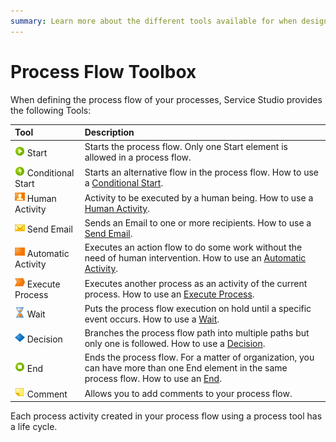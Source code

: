 ```yaml
---
summary: Learn more about the different tools available for when designing the process flow of your processes.
---
```


# Process Flow Toolbox

When defining the process flow of your processes, Service Studio provides the following Tools:

| Tool      | Description    |
|:----------|:---------------|
| ![](../../../shared/icons-tools/start-process.png) Start | Starts the process flow. Only one Start element is allowed in a process flow. |
| ![](../../../shared/icons-tools/conditional-start.png) Conditional Start | Starts an alternative flow in the process flow. How to use a [Conditional Start](<../../../ref/lang/auto/Class.Conditional Start.final.md>). |
| ![](../../../shared/icons-tools/human-activity.png) Human Activity | Activity to be executed by a human being. How to use a [Human Activity](<../../../ref/lang/auto/Class.Human Activity.final.md>). |
| ![](../../../shared/icons-tools/email-send.png) Send Email | Sends an Email to one or more recipients. How to use a [Send Email](<../../../ref/lang/auto/Class.Send Email.final.md>). |
| ![](../../../shared/icons-tools/automatic-activity.png) Automatic Activity | Executes an action flow to do some work without the need of human intervention. How to use an [Automatic Activity](<../../../ref/lang/auto/Class.Automatic Activity.final.md>). |
| ![](../../../shared/icons-tools/process.png) Execute Process | Executes another process as an activity of the current process. How to use an [Execute Process](<../../../ref/lang/auto/Class.Execute Process.final.md>). |
| ![](../../../shared/icons-tools/wait-activity.png) Wait | Puts the process flow execution on hold until a specific event occurs. How to use a [Wait](<../../../ref/lang/auto/Class.Wait.final.md>). |
| ![](../../../shared/icons-tools/decision.png) Decision | Branches the process flow path into multiple paths but only one is followed. How to use a [Decision](<../../../ref/lang/auto/Class.Decision.final.md>). |
| ![](../../../shared/icons-tools/end-process.png) End | Ends the process flow. For a matter of organization, you can have more than one End element in the same process flow. How to use an [End](<../../../ref/lang/auto/Class.Process End.final.md>). |
| ![](../../../shared/icons-tools/comment.png) Comment | Allows you to add comments to your process flow. |

Each process activity created in your process flow using a process tool has a life cycle.
